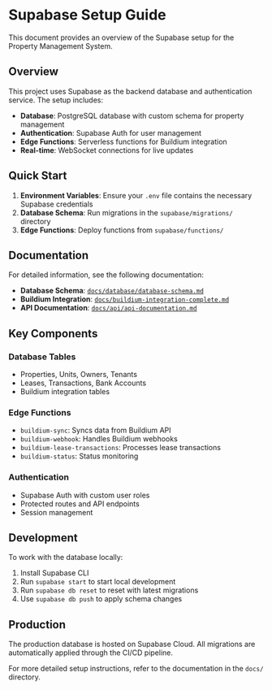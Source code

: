 # Supabase Setup Guide

This document provides an overview of the Supabase setup for the Property Management System.

## Overview

This project uses Supabase as the backend database and authentication service. The setup includes:

- **Database**: PostgreSQL database with custom schema for property management
- **Authentication**: Supabase Auth for user management
- **Edge Functions**: Serverless functions for Buildium integration
- **Real-time**: WebSocket connections for live updates

## Quick Start

1. **Environment Variables**: Ensure your `.env` file contains the necessary Supabase credentials
2. **Database Schema**: Run migrations in the `supabase/migrations/` directory
3. **Edge Functions**: Deploy functions from `supabase/functions/`

## Documentation

For detailed information, see the following documentation:

- **Database Schema**: [`docs/database/database-schema.md`](docs/database/database-schema.md)
- **Buildium Integration**: [`docs/buildium-integration-complete.md`](docs/buildium-integration-complete.md)
- **API Documentation**: [`docs/api/api-documentation.md`](docs/api/api-documentation.md)

## Key Components

### Database Tables
- Properties, Units, Owners, Tenants
- Leases, Transactions, Bank Accounts
- Buildium integration tables

### Edge Functions
- `buildium-sync`: Syncs data from Buildium API
- `buildium-webhook`: Handles Buildium webhooks
- `buildium-lease-transactions`: Processes lease transactions
- `buildium-status`: Status monitoring

### Authentication
- Supabase Auth with custom user roles
- Protected routes and API endpoints
- Session management

## Development

To work with the database locally:

1. Install Supabase CLI
2. Run `supabase start` to start local development
3. Run `supabase db reset` to reset with latest migrations
4. Use `supabase db push` to apply schema changes

## Production

The production database is hosted on Supabase Cloud. All migrations are automatically applied through the CI/CD pipeline.

For more detailed setup instructions, refer to the documentation in the `docs/` directory.
